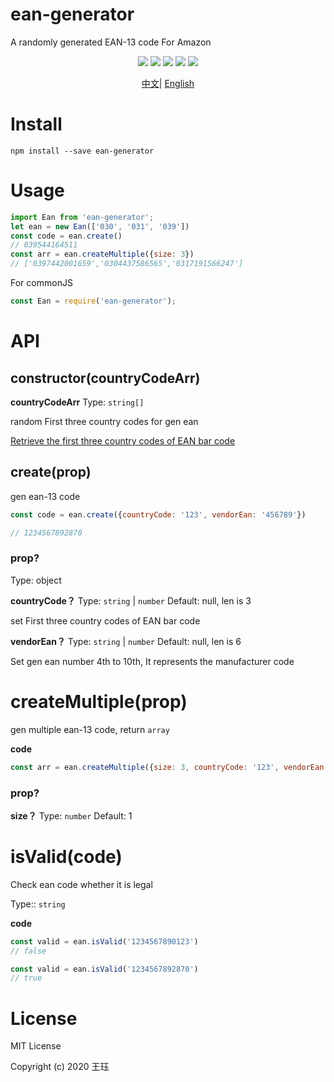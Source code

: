 # ean-generator
A randomly generated EAN-13 code For Amazon

<p align="center">
     <a href="https://travis-ci.org/wangjue666/ean-generator"><img src="https://travis-ci.org/wangjue666/ean-generator.svg?branch=master" /></a>
     <a href="https://codecov.io/gh/wangjue666/ean-generator"><img src="https://codecov.io/gh/wangjue666/ean-generator/branch/master/graph/badge.svg" /></a>
    <a href="https://npmcharts.com/compare/ean-generator?minimal=true" rel="nofollow"><img src="https://img.shields.io/npm/dm/ean-generator.svg" style="max-width:100%;"></a>
    <a href="https://www.npmjs.com/package/ean-generator" rel="nofollow"><img src="https://img.shields.io/npm/v/ean-generator.svg" style="max-width:100%;"></a>
    <a href="https://www.npmjs.com/package/ean-generator" rel="nofollow"><img src="https://img.shields.io/npm/l/ean-generator.svg?style=flat" style="max-width:100%;"></a>
</p>

<p align="center">
<a href="./README_zh.md">中文</a>|
<a href="./README.md">English</a>
</p>

# Install

```shell
npm install --save ean-generator
```

# Usage

```javascript
import Ean from 'ean-generator';
let ean = new Ean(['030', '031', '039'])
const code = ean.create()
// 039544164511
const arr = ean.createMultiple({size: 3})
// ['0397442001659','0304437586565','0317191566247']

```

For commonJS

```javascript
const Ean = require('ean-generator');
```

# API
## constructor(countryCodeArr)

**countryCodeArr**
Type: `string[]`

random First three country codes for gen ean

[Retrieve the first three country codes of EAN bar code](http://www.appsbarcode.com/sc20130113/EAN-country-code-cn.html)

## create(prop)
gen ean-13 code
```javascript
const code = ean.create({countryCode: '123', vendorEan: '456789'})

// 1234567892870
```

### prop?

Type: object

**countryCode？**
Type: `string` | `number` Default: null, len is 3

set First three country codes of EAN bar code

**vendorEan？**
Type: `string` | `number` Default: null, len is 6

Set gen ean number 4th to 10th, It represents the manufacturer code

# createMultiple(prop)
gen multiple ean-13 code, return `array`

**code**

```javascript
const arr = ean.createMultiple({size: 3, countryCode: '123', vendorEan: '456789'})
```


### prop?

**size？**
Type: `number` Default: 1

# isValid(code)

Check ean code whether it is legal

Type:: `string`

**code**

```javascript
const valid = ean.isValid('1234567890123')
// false

const valid = ean.isValid('1234567892870')
// true

```

# License

MIT License

Copyright (c) 2020 王珏